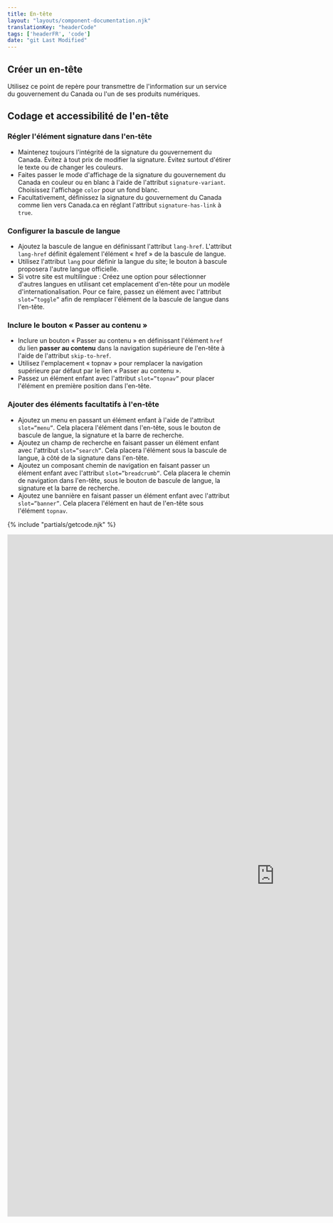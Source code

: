 ```yaml
---
title: En-tête
layout: "layouts/component-documentation.njk"
translationKey: "headerCode"
tags: ['headerFR', 'code']
date: "git Last Modified"
---
```


## Créer un en-tête

Utilisez ce point de repère pour transmettre de l'information sur un service du gouvernement du Canada ou l'un de ses produits numériques.

## Codage et accessibilité de l'en-tête

### Régler l'élément signature dans l'en-tête

- Maintenez toujours l'intégrité de la signature du gouvernement du Canada. Évitez à tout prix de modifier la signature. Évitez surtout d'étirer le texte ou de changer les couleurs. 
- Faites passer le mode d'affichage de la signature du gouvernement du Canada en couleur ou en blanc à l'aide de l'attribut `signature-variant`. Choisissez l'affichage `color` pour un fond blanc.  
- Facultativement, définissez la signature du gouvernement du Canada comme lien vers Canada.ca en réglant l'attribut `signature-has-link` à `true`.

### Configurer la bascule de langue

- Ajoutez la bascule de langue en définissant l'attribut `lang-href`. L'attribut `lang-href` définit également l'élément « href » de la bascule de langue.
- Utilisez l'attribut `lang` pour définir la langue du site; le bouton à bascule proposera l'autre langue officielle.  
- Si votre site est multilingue : Créez une option pour sélectionner d'autres langues en utilisant cet emplacement d'en-tête pour un modèle d'internationalisation. Pour ce faire, passez un élément avec l'attribut `slot=”toggle”` afin de remplacer l'élément de la bascule de langue dans l'en-tête.

### Inclure le bouton « Passer au contenu »

- Inclure un bouton « Passer au contenu » en définissant l'élément `href` du lien **passer au contenu** dans la navigation supérieure de l'en-tête à l'aide de l'attribut `skip-to-href`.
- Utilisez l'emplacement « topnav » pour remplacer la navigation supérieure par défaut par le lien « Passer au contenu ».
- Passez un élément enfant avec l'attribut `slot=”topnav”` pour placer l'élément en première position dans l'en-tête.

### Ajouter des éléments facultatifs à l'en-tête

- Ajoutez un menu en passant un élément enfant à l'aide de l'attribut `slot=”menu”`. Cela placera l'élément dans l'en-tête, sous le bouton de bascule de langue, la signature et la barre de recherche.
- Ajoutez un champ de recherche en faisant passer un élément enfant avec l'attribut `slot=”search”`. Cela placera l'élément sous la bascule de langue, à côté de la signature dans l'en-tête.
- Ajoutez un composant chemin de navigation en faisant passer un élément enfant avec l'attribut `slot=”breadcrumb”`. Cela placera le chemin de navigation dans l'en-tête, sous le bouton de bascule de langue, la signature et la barre de recherche. 
- Ajoutez une bannière en faisant passer un élément enfant avec l'attribut `slot=”banner”`. Cela placera l'élément en haut de l'en-tête sous l'élément `topnav`.

{% include "partials/getcode.njk" %}

<iframe
  title="Survol des propriétés et des évènements relatifs à gcds-header."
  src="https://cds-snc.github.io/gcds-components/iframe.html?viewMode=docs&singleStory=true&id=components-header--default"
  width="1200"
  height="1535"
  style="display: block; margin: 0 auto;"
  frameBorder="0"
  allow="clipboard-write"
></iframe>